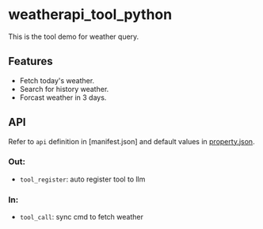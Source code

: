 # weatherapi_tool_python

This is the tool demo for weather query.

## Features

- Fetch today's weather.
- Search for history weather.
- Forcast weather in 3 days.

## API

Refer to `api` definition in [manifest.json] and default values in [property.json](property.json).

### Out:

- `tool_register`: auto register tool to llm

### In:

- `tool_call`: sync cmd to fetch weather
